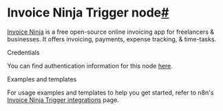 [](https://github.com/n8n-io/n8n-docs/edit/main/docs/integrations/builtin/trigger-nodes/n8n-nodes-base.invoiceninjatrigger.md "Edit this page")

# Invoice Ninja Trigger node[#](#invoice-ninja-trigger-node "Permanent link")

[Invoice Ninja](https://www.invoiceninja.com/) is a free open-source online invoicing app for freelancers & businesses. It offers invoicing, payments, expense tracking, & time-tasks.

Credentials

You can find authentication information for this node [here](../../credentials/invoiceninja/).

Examples and templates

For usage examples and templates to help you get started, refer to n8n's [Invoice Ninja Trigger integrations](https://n8n.io/integrations/invoice-ninja-trigger/) page.